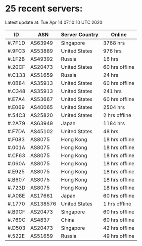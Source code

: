 # 25 recent servers:

Latest update at: Tue Apr 14 07:10:10 UTC 2020

| ID | ASN | Server Country | Online |
| -- | --- | -------------- | ------ |
| #.7F1D | AS63949 | Singapore | 3768 hrs |
| #.9FC3 | AS53889 | United States | 976 hrs |
| #.1F2B | AS49392 | Russia | 16 hrs |
| #.20CF | AS20473 | United States | 60 hrs offline |
| #.C133 | AS51659 | Russia | 24 hrs |
| #.0B84 | AS35913 | United States | 60 hrs offline |
| #.C348 | AS35913 | United States | 241 hrs |
| #.E7A4 | AS53667 | United States | 60 hrs offline |
| #.E069 | AS40065 | United States | 2504 hrs |
| #.54C3 | AS25820 | United States | 2 hrs offline |
| #.2A79 | AS63949 | Japan | 1184 hrs |
| #.F7DA | AS45102 | United States | 48 hrs |
| #.F083 | AS8075 | Hong Kong | 18 hrs offline |
| #.001A | AS8075 | Hong Kong | 18 hrs offline |
| #.CF63 | AS8075 | Hong Kong | 18 hrs offline |
| #.060A | AS8075 | Hong Kong | 18 hrs offline |
| #.E925 | AS8075 | Hong Kong | 18 hrs offline |
| #.B607 | AS8075 | Hong Kong | 18 hrs offline |
| #.723D | AS8075 | Hong Kong | 18 hrs offline |
| #.A08E | AS17661 | Japan | 60 hrs offline |
| #.1770 | AS138576 | United States | 1 hrs offline |
| #.B9CF | AS20473 | Singapore | 60 hrs offline |
| #.769C | AS4837 | China | 60 hrs offline |
| #.D503 | AS20473 | Singapore | 42 hrs offline |
| #.522E | AS51659 | Russia | 49 hrs offline |

